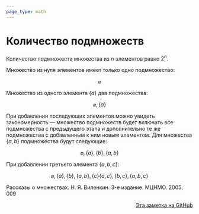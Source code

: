 ```yaml
---
page_type: math
---
```


# Количество подмножеств

Количество подмножеств множества из $n$ элементов равно $2^n$.

Множество из нуля элементов имеет только одно подмножество:

$$
\varnothing
$$

Множество из одного элемента $\{a\}$ два подмножества:

$$
\varnothing, \{a\}
$$

При добавлении последующих элементов можно увидеть закономерность — множество подмножеств будет включать все подмножества с предыдущего этапа и дополнительно те же подмножества с добавленным к ним новым элементом. Для множества $\{a, b\}$ подмножества будут следующие:

$$
\varnothing, \{a\}, \{b\}, \{a, b\}
$$

При добавлении третьего элемента $\{a, b, c\}$:

$$
\varnothing, \{a\}, \{b\}, \{a, b\}, \{c\} \{a, c\}, \{b, c\}, \{a, b, c\}
$$

Рассказы о множествах. Н. Я. Виленкин. 3-е издание. МЦНМО. 2005. 009



<p v-pre style="text-align: right">
  <a href="https://github.com/Kverde/algorithms/blob/main/source/20221102000741.md">
  Эта заметка на GitHub
  </a>
</p>
